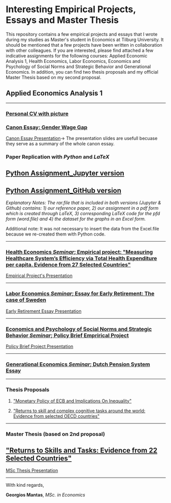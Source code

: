 # Interesting Empirical Projects, Essays and Master Thesis
This repository contains a few empirical projects and essays that I wrote during my studies as Master's student in Economics at Tilburg University. It should be mentioned that a few projects have been written in collaboration with other colleagues. If you are interested, please find attached a few indicative assignments for the following courses: Applied Economic Analysis 1, Health Economics, Labor Economics, Economics and Psychology of Social Norms and Strategic Behavior and Generational Economics. In addition, you can find two thesis proposals and my official Master Thesis based on my second proposal.

## Applied Economics Analysis 1
___
### [Personal CV with picture](https://github.com/gmantas93/assignments/edit/master/CV.md)

### [Canon Essay: Gender Wage Gap](https://github.com/gmantas93/assignments/blob/master/Canon.md) 
[Canon Essay Presentation](https://github.com/gmantas93/assignments/blob/master/Canon-Presentation_Applied%20Economic%20Analysis.pdf)-> The presentation slides are usefull becuase they serve as a summary of the whole canon essay.

### Paper Replication with _Python_ and _LaTeX_

## [Python Assignment_Jupyter version](https://github.com/gmantas93/assignments/blob/master/Python_Assignment_Jupyter_version.ipynb)

## [Python Assignment_GitHub version](https://github.com/gmantas93/assignments/blob/master/Python_Assignment_Github_version.ipynb)

_Explanatory Notes: The rar.file that is included in both versions (Jupyter & Github) contains: 1) our reference paper, 2) our assignment in a pdf form which is created through LaTeX, 3) corresponding LaTeX code for the pfd form (word.file) and 4) the dataset for the graphs in an Excel form._

Additional note: It was not necessary to insert the data from the Excel.file because we re-created them with Python code.
___
### [Health Economics _Seminar_; Empirical project: "Measuring Healthcare System’s Efficiency via Total Health Expenditure per capita. Evidence from 27 Selected Countries"](https://github.com/gmantas93/assignments/blob/master/Health_Empirical_Project_Alessandrini_Mantas.pdf)

[Empirical Project's Presentation](https://github.com/gmantas93/assignments/blob/master/Health-Project-Presentation_Alessandrini%20%26%20Mantas.pdf)
___
### [Labor Economics _Seminar_; Essay for Early Retirement: The case of Sweden](https://github.com/gmantas93/assignments/blob/master/Labour%20Economics_Essay_Early%20Retirement_the%20case%20of%20Sweden_G.Mantas.pdf)

[Early Retirement Essay Presentation](https://github.com/gmantas93/assignments/blob/master/Labour%20Essay%20Presentation.pdf)

___
### [Economics and Psychology of Social Norms and Strategic Behavior _Seminar_; Policy Brief Emprirical Project](https://github.com/gmantas93/assignments/blob/master/Policy%20brief%20Group%201.pdf)

[Policy Brief Project Presentation](https://github.com/gmantas93/assignments/blob/master/policy-brief-ppt-version-3.pdf)
___
### [Generational Economics _Seminar_; Dutch Pension System Essay](https://github.com/gmantas93/assignments/blob/master/Georgios%20Mantas_Essay_Netherlands-case.pdf)
___
### Thesis Proposals

1) ["Monetary Policy of ECB and Implications On Inequality"](https://github.com/gmantas93/assignments/blob/master/First%20Thesis%20Proposal_G.Mantas.pdf)

2) ["Returns to skill and complex cognitive tasks around the world: Evidence from selected OECD countries"](https://github.com/gmantas93/assignments/blob/master/Second%20Thesis%20Proposal_G.Mantas.pdf)
___

### Master Thesis (based on 2nd proposal)

## ["Returns to Skills and Tasks: Evidence from 22 Selected Countries"](https://github.com/gmantas93/assignments/blob/master/Master%20Thesis_Georgios%20Mantas.pdf)

[MSc Thesis Presentation](https://github.com/gmantas93/assignments/blob/master/MSc%20Thesis_G.Mantas_Presentation.pdf)
___

With kind regards,

**Georgios Mantas**, _MSc. in Economics_
